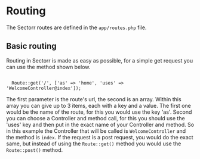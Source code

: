 <h1>Routing</h1>
<p>
  The Sectorr routes are defined in the <code>app/routes.php</code> file.
</p>

<h2>Basic routing</h2>
<p>
  Routing in Sectorr is made as easy as possible, for a simple get request you can use the method shown below.
</p>
<code>
  Route::get('/', ['as' => 'home', 'uses' => 'WelcomeController@index']);
</code>
<p>
  The first parameter is the route's url, the second is an array. Within this array you can give up to 3 items, each with a key and a value. The first one would be the name of the route, for this you would use the key 'as'. Second you can choose a Controller and method call, for this you should use the 'uses' key and then put in the exact name of your Controller and method. So in this example the Controller that will be called is <code>WelcomeController</code> and the method is <code>index</code>. If the request is a post request, you would do the exact same, but instead of using the <code>Route::get()</code> method you would use the <code>Route::post()</code> method.
</p>
